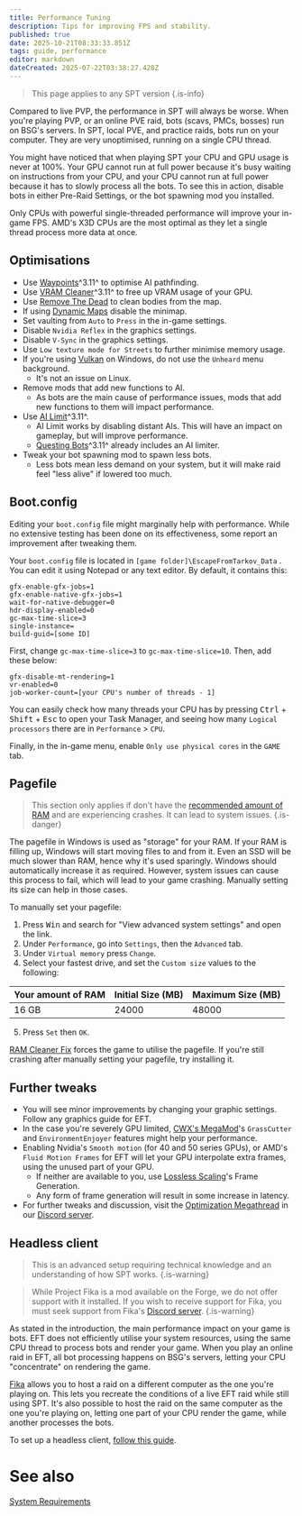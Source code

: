 ```yaml
---
title: Performance Tuning
description: Tips for improving FPS and stability.
published: true
date: 2025-10-21T08:33:33.851Z
tags: guide, performance
editor: markdown
dateCreated: 2025-07-22T03:38:27.428Z
---
```


> This page applies to any SPT version
{.is-info}

Compared to live PVP, the performance in SPT will always be worse. When you're playing PVP, or an online PVE raid, bots (scavs, PMCs, bosses) run on BSG's servers. In SPT, local PVE, and practice raids, bots run on your computer. They are very unoptimised, running on a single CPU thread.

You might have noticed that when playing SPT your CPU and GPU usage is never at 100%. Your GPU cannot run at full power because it's busy waiting on instructions from your CPU, and your CPU cannot run at full power because it has to slowly process all the bots. To see this in action, disable bots in either Pre-Raid Settings, or the bot spawning mod you installed.

Only CPUs with powerful single-threaded performance will improve your in-game FPS. AMD's X3D CPUs are the most optimal as they let a single thread process more data at once.

## Optimisations
- Use [Waypoints](https://forge.sp-tarkov.com/mod/827/waypoints-expanded-navmesh)^3.11^ to optimise AI pathfinding.
- Use [VRAM Cleaner](https://forge.sp-tarkov.com/mod/2173/vram-cleaner)^3.11^ to free up VRAM usage of your GPU.
- Use [Remove The Dead](https://forge.sp-tarkov.com/mod/1551/remove-the-dead) to clean bodies from the map.
- If using [Dynamic Maps](https://forge.sp-tarkov.com/mod/1431/dynamic-maps) disable the minimap.
- Set vaulting from `Auto` to `Press` in the in-game settings.
- Disable `Nvidia Reflex` in the graphics settings.
- Disable `V-Sync` in the graphics settings.
- Use `Low texture mode for Streets` to further minimise memory usage.
- If you're using [Vulkan](https://en.wikipedia.org/wiki/Vulkan) on Windows, do not use the `Unheard` menu background.
  - It's not an issue on Linux.
- Remove mods that add new functions to AI.
  - As bots are the main cause of performance issues, mods that add new functions to them will impact performance.
- Use [AI Limit](https://forge.sp-tarkov.com/mod/1945/ai-limit)^3.11^.
  - AI Limit works by disabling distant AIs. This will have an impact on gameplay, but will improve performance.
  - [Questing Bots](https://forge.sp-tarkov.com/mod/1109/questing-bots)^3.11^ already includes an AI limiter.
- Tweak your bot spawning mod to spawn less bots.
  - Less bots mean less demand on your system, but it will make raid feel "less alive" if lowered too much.

## Boot.config
Editing your `boot.config` file might marginally help with performance. While no extensive testing has been done on its effectiveness, some report an improvement after tweaking them.

Your `boot.config` file is located in `[game folder]\EscapeFromTarkov_Data` . You can edit it using Notepad or any text editor.
By default, it contains this:

```
gfx-enable-gfx-jobs=1
gfx-enable-native-gfx-jobs=1
wait-for-native-debugger=0
hdr-display-enabled=0
gc-max-time-slice=3
single-instance=
build-guid=[some ID]
```

First, change `gc-max-time-slice=3` to `gc-max-time-slice=10`. 
Then, add these below:

```
gfx-disable-mt-rendering=1
vr-enabled=0
job-worker-count=[your CPU's number of threads - 1]
```
You can easily check how many threads your CPU has by pressing <kbd>Ctrl</kbd> + <kbd>Shift</kbd> + <kbd>Esc</kbd> to open your Task Manager, and seeing how many `Logical processors` there are in `Performance` > `CPU`.

Finally, in the in-game menu, enable `Only use physical cores` in the `GAME` tab.

## Pagefile
> This section only applies if don't have the [recommended amount of RAM](/system-requirements) and are experiencing crashes. It can lead to system issues.
{.is-danger}

The pagefile in Windows is used as "storage" for your RAM. If your RAM is filling up, Windows will start moving files to and from it. Even an SSD will be much slower than RAM, hence why it's used sparingly. Windows should automatically increase it as required. However, system issues can cause this process to fail, which will lead to your game crashing. Manually setting its size can help in those cases.

To manually set your pagefile:

1. Press <kbd>Win</kbd> and search for "View advanced system settings" and open the link. 
2. Under `Performance`, go into `Settings`, then the `Advanced` tab.
3. Under `Virtual memory` press `Change`.
4. Select your fastest drive, and set the `Custom size` values to the following:

| Your amount of RAM | Initial Size (MB) | Maximum Size (MB) |
|---|---|---|
| 16 GB | 24000 | 48000 |


5. Press `Set` then `OK`.

[RAM Cleaner Fix](<https://forge.sp-tarkov.com/mod/1311/ram-cleaner-fix>) forces the game to utilise the pagefile. If you're still crashing after manually setting your pagefile, try installing it.

## Further tweaks
- You will see minor improvements by changing your graphic settings. Follow any graphics guide for EFT.
- In the case you're severely GPU limited, [CWX's MegaMod](https://forge.sp-tarkov.com/mod/1454/cwx-megamod)'s `GrassCutter` and `EnvironmentEnjoyer` features might help your performance.
- Enabling Nvidia's `Smooth motion` (for 40 and 50 series GPUs), or AMD's `Fluid Motion Frames` for EFT will let your GPU interpolate extra frames, using the unused part of your GPU.
  - If neither are available to you, use [Lossless Scaling](https://store.steampowered.com/app/993090/Lossless_Scaling)'s Frame Generation.
  - Any form of frame generation will result in some increase in latency.
- For further tweaks and discussion, visit the [Optimization Megathread](https://discord.com/channels/875684761291599922/1163777314862149683) in our [Discord server](http://discord.sp-tarkov.com/).

## Headless client

> This is an advanced setup requiring technical knowledge and an understanding of how SPT works.
{.is-warning}

> While Project Fika is a mod available on the Forge, we do not offer support with it installed. If you wish to receive support for Fika, you must seek support from Fika's [Discord server](https://discord.gg/project-fika).
{.is-warning}

As stated in the introduction, the main performance impact on your game is bots. EFT does not efficiently utilise your system resources, using the same CPU thread to process bots and render your game. When you play an online raid in EFT, all bot processing happens on BSG's servers, letting your CPU "concentrate" on rendering the game.

[Fika](https://forge.sp-tarkov.com/mod/2326/project-fika) allows you to host a raid on a different computer as the one you're playing on. This lets you recreate the conditions of a live EFT raid while still using SPT. It's also possible to host the raid on the same computer as the one you're playing on, letting one part of your CPU render the game, while another processes the bots.

To set up a headless client, [follow this guide](https://project-fika.gitbook.io/wiki/advanced-features/headless-client).

# See also
[System Requirements](/system-requirements)